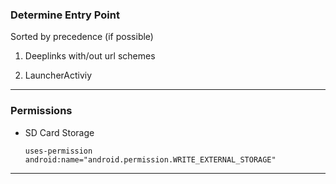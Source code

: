 ### Determine Entry Point
Sorted by precedence (if possible)
1. Deeplinks with/out url schemes

2. LauncherActiviy

***

### Permissions  
- SD Card Storage
	```
	uses-permission android:name="android.permission.WRITE_EXTERNAL_STORAGE"
	```
***

